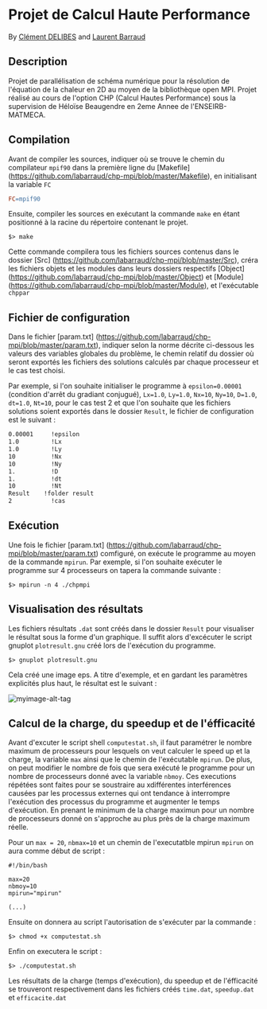 # Projet de Calcul Haute Performance

By [Clément DELIBES](https://github.com/Cle-md) and  [Laurent Barraud](https://github.com/labarraud)  

## Description
Projet de parallélisation de schéma numérique pour la résolution de l'équation de la chaleur en 2D au moyen de la bibliothèque open MPI.  Projet réalisé au cours de l'option CHP (Calcul Hautes Performance) sous la supervision de Héloïse Beaugendre en 2eme Annee de l'ENSEIRB-MATMECA.

## Compilation
Avant de compiler les sources, indiquer où se trouve le chemin du compilateur `mpif90` dans la première ligne du [Makefile] (https://github.com/labarraud/chp-mpi/blob/master/Makefile), en initialisant la variable `FC`

```makefile
FC=mpif90
```
Ensuite, compiler les sources en exécutant la commande `make` en étant positionné à la racine du répertoire contenant le projet. 
```console
$> make
```

Cette commande compilera tous les fichiers sources contenus dans le dossier [Src] (https://github.com/labarraud/chp-mpi/blob/master/Src), créra les fichiers objets et les modules dans leurs dossiers respectifs [Object] (https://github.com/labarraud/chp-mpi/blob/master/Object) et [Module] (https://github.com/labarraud/chp-mpi/blob/master/Module), et l'exécutable `chppar`

## Fichier de configuration

Dans le fichier [param.txt] (https://github.com/labarraud/chp-mpi/blob/master/param.txt), indiquer selon la norme décrite ci-dessous les valeurs des variables globales du problème, le chemin relatif du dossier où seront exportés les fichiers des solutions calculés par chaque processeur et le cas test choisi. 

Par exemple, si l'on souhaite initialiser le programme à `epsilon=0.00001` (condition d'arrêt du gradiant conjugué), `Lx=1.0`, `Ly=1.0`, `Nx=10`, `Ny=10`, `D=1.0`, `dt=1.0`, `Nt=10`, pour le cas test 2 et que l'on souhaite que les fichiers solutions soient exportés dans le dossier `Result`, le fichier de configuration est le suivant :  

```txt
0.00001		!epsilon
1.0	    	!Lx
1.0	    	!Ly
10    		!Nx
10    		!Ny
1.    		!D
1.     		!dt
10    		!Nt
Result	  !folder result
2       	!cas
```

## Exécution

Une fois le fichier [param.txt] (https://github.com/labarraud/chp-mpi/blob/master/param.txt) comfiguré, on exécute le programme au moyen de la commande `mpirun`. Par exemple, si l'on souhaite exécuter le programme sur 4 processeurs on tapera la commande suivante :

```console
$> mpirun -n 4 ./chpmpi
```

## Visualisation des résultats

Les fichiers résultats `.dat`  sont créés dans le dossier `Result` pour visualiser le résultat sous la forme d'un graphique. Il suffit alors d'excécuter le script gnuplot `plotresult.gnu` créé lors de l'exécution du programme.

```console
$> gnuplot plotresult.gnu
```

Cela créé une image eps. A titre d'exemple, et en gardant les paramètres explicités plus haut, le résultat est le suivant :

![myimage-alt-tag](http://labarraud.vvv.enseirb-matmeca.fr/chp/plotresult.png)

## Calcul de la charge, du speedup et de l'éfficacité

Avant d'excuter le script shell `computestat.sh`, il faut paramétrer le nombre maximum de processeurs pour lesquels on veut calculer le speed up et la charge, la variable `max` ainsi que le chemin de l'exécutable `mpirun`. De plus, on peut modifier le nombre de fois que sera exécuté le programme pour un nombre de processeurs donné avec la variable `nbmoy`. Ces executions répétées sont faites pour se soustraire au xdifférentes interférences causées par les processus externes qui ont tendance à interrompre l'exécution des processus du programme et augmenter le temps d'exécution. En prenant le minimum de la charge maximun pour un nombre de processeurs donné on s'approche au plus près de la charge maximum réelle.

Pour un `max = 20`, `nbmax=10` et un chemin de l'executatble mpirun `mpirun` on aura comme début de script :

```shell
#!/bin/bash

max=20
nbmoy=10
mpirun="mpirun"

(...)
```

Ensuite on donnera au script l'autorisation de s'exécuter par la commande :

```console
$> chmod +x computestat.sh
```

Enfin on executera le script :

```console
$> ./computestat.sh
```

Les résultats de la charge (temps d'exécution), du speedup et de l'éfficacité se trouveront respectivement dans les fichiers créés `time.dat`, `speedup.dat` et `efficacite.dat`
